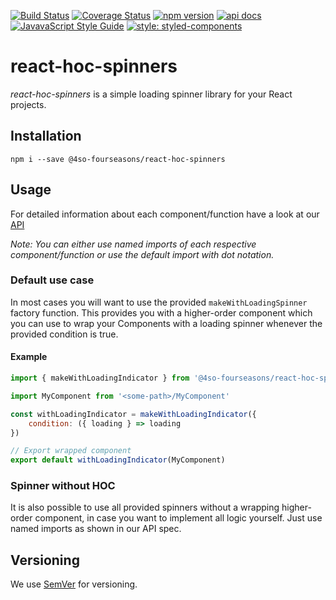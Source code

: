 [![Build Status](https://travis-ci.org/4so-fourseasons/react-hoc-spinners.svg?branch=master)](https://travis-ci.org/4so-fourseasons/react-hoc-spinners)
[![Coverage Status](https://coveralls.io/repos/github/4so-fourseasons/react-hoc-spinners/badge.svg?branch=master)](https://coveralls.io/github/4so-fourseasons/react-hoc-spinners?branch=master)
[![npm version](https://badge.fury.io/js/react-hoc-spinners.svg)](https://badge.fury.io/js/react-hoc-spinners)
[![api docs](https://img.shields.io/badge/docs-API-C8022F.svg)](https://4so-fourseasons.github.io/react-hoc-spinners/)
[![JavavaScript Style Guide](https://img.shields.io/badge/code_style-standard-brightgreen.svg)](https://standardjs.com)
[![style: styled-components](https://img.shields.io/badge/style-%F0%9F%92%85%20styled--components-orange.svg?colorB=daa357&colorA=db748e)](https://github.com/styled-components/styled-components)


# react-hoc-spinners

_react-hoc-spinners_ is a simple loading spinner library for your React projects.


## Installation

`npm i --save @4so-fourseasons/react-hoc-spinners`


## Usage

For detailed information about each component/function have a look at our [API](https://4so-fourseasons.github.io/react-hoc-spinners)

_Note: You can either use named imports of each respective component/function or use the default import with dot notation._


### Default use case

In most cases you will want to use the provided `makeWithLoadingSpinner` factory function.
This provides you with a higher-order component which you can use to wrap your
Components with a loading spinner whenever the provided condition is true.


#### Example

```js
import { makeWithLoadingIndicator } from '@4so-fourseasons/react-hoc-spinners'

import MyComponent from '<some-path>/MyComponent'

const withLoadingIndicator = makeWithLoadingIndicator({
    condition: ({ loading } => loading
})

// Export wrapped component
export default withLoadingIndicator(MyComponent)
```


### Spinner without HOC

It is also possible to use all provided spinners without a wrapping higher-order component, in case you want to implement all logic yourself. Just use named imports as shown in our API spec.


## Versioning

We use [SemVer](http://semver.org/) for versioning.
